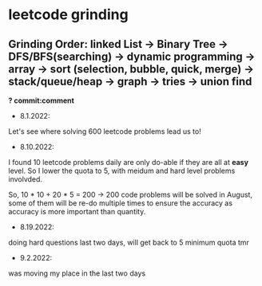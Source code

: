 # leetcode grinding

## Grinding Order: linked List -> Binary Tree -> DFS/BFS(searching) -> dynamic programming -> array -> sort (selection, bubble, quick, merge) -> stack/queue/heap -> graph -> tries -> union find

**? commit:comment**

- 8.1.2022:

Let's see where solving 600 leetcode problems lead us to!

- 8.10.2022:

I found 10 leetcode problems daily are only do-able if they are all at **easy** level. So I lower the quota to 5, with meidum and hard level problems involvded. 

So, 10 * 10 + 20 * 5 = 200 -> 200 code problems will be solved in August, some of them will be re-do multiple times to ensure the accuracy as accuracy is more important than quantity.

- 8.19.2022:

doing hard questions last two days, will get back to 5 minimum quota tmr

- 9.2.2022:

was moving my place in the last two days
